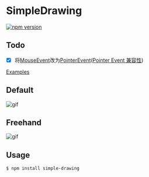 # SimpleDrawing

[![npm version](https://img.shields.io/npm/v/simple-drawing.svg?style=flat-square)](https://www.npmjs.org/package/simple-drawing)

## Todo

- [x] 将[MouseEvent](https://developer.mozilla.org/zh-CN/docs/Web/API/MouseEvent)改为[PointerEvent](https://developer.mozilla.org/en-US/docs/Web/API/Pointer_events)([Pointer Event 兼容性](https://caniuse.com/#feat=pointer))

[Examples](https://iamplex.github.io/simple-drawing/examples/)

## Default

![gif](https://iamplex.github.io/simple-drawing/assets/default.gif)

## Freehand

![gif](https://iamplex.github.io/simple-drawing/assets/freehand.gif)

## Usage

```bash
$ npm install simple-drawing
```

